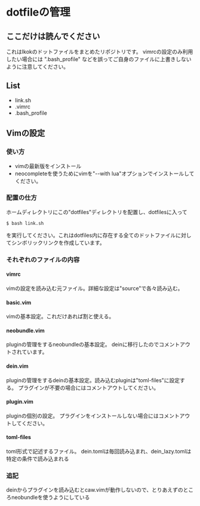 # dotfileの管理

## ここだけは読んでください
これはIkokのドットファイルをまとめたリポジトリです。
vimrcの設定のみ利用したい場合には ".bash_profile"
などを誤ってご自身のファイルに上書きしないように注意してください。

## List
- link.sh
- .vimrc
- .bash_profile

## Vimの設定
### 使い方
- vimの最新版をインストール
- neocompleteを使うためにvimを"--with lua"オプションでインストールしてください。


### 配置の仕方 
ホームディレクトリにこの"dotfiles"ディレクトリを配置し、dotfilesに入って
```sh:title
$ bash link.sh
```
を実行してください。これはdotfiles内に存在する全てのドットファイルに対してシンボリックリンクを作成しています。


### それぞれのファイルの内容
#### vimrc
vimの設定を読み込む元ファイル。詳細な設定は"source"で各々読み込む。
#### basic.vim
vimの基本設定。これだけあれば割と使える。
#### neobundle.vim
pluginの管理をするneobundleの基本設定。
deinに移行したのでコメントアウトされています。
#### dein.vim
pluginの管理をするdeinの基本設定。読み込むpluginは"toml-files"に設定する。
プラグインが不要の場合にはコメントアウトしてください。
#### plugin.vim
pluginの個別の設定。
プラグインをインストールしない場合にはコメントアウトしてください。
#### toml-files
toml形式で記述するファイル。
dein.tomlは毎回読み込まれ、dein_lazy.tomlは特定の条件で読み込まれる

### 追記
deinからプラグインを読み込むとcaw.vimが動作しないので、とりあえずのところneobundleを使うようにしている
